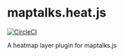 # maptalks.heat.js

[![CircleCI](https://circleci.com/gh/MapTalks/maptalks.heat.js.svg?style=svg)](https://circleci.com/gh/MapTalks/maptalks.heat.js)

A heatmap layer plugin for maptalks.js
